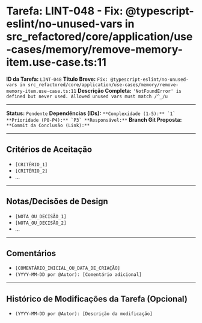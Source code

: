 # Tarefa: LINT-048 - Fix: @typescript-eslint/no-unused-vars in src_refactored/core/application/use-cases/memory/remove-memory-item.use-case.ts:11

**ID da Tarefa:** `LINT-048`
**Título Breve:** `Fix: @typescript-eslint/no-unused-vars in src_refactored/core/application/use-cases/memory/remove-memory-item.use-case.ts:11`
**Descrição Completa:**
`'NotFoundError' is defined but never used. Allowed unused vars must match /^_/u`

---

**Status:** `Pendente`
**Dependências (IDs):** ``
**Complexidade (1-5):** `1`
**Prioridade (P0-P4):** `P3`
**Responsável:** ``
**Branch Git Proposta:** ``
**Commit da Conclusão (Link):** ``

---

## Critérios de Aceitação
- `[CRITÉRIO_1]`
- `[CRITÉRIO_2]`
- ...

---

## Notas/Decisões de Design
- `[NOTA_OU_DECISÃO_1]`
- `[NOTA_OU_DECISÃO_2]`
- ...

---

## Comentários
- `[COMENTÁRIO_INICIAL_OU_DATA_DE_CRIAÇÃO]`
- `(YYYY-MM-DD por @Autor): [Comentário adicional]`

---

## Histórico de Modificações da Tarefa (Opcional)
- `(YYYY-MM-DD por @Autor): [Descrição da modificação]`
